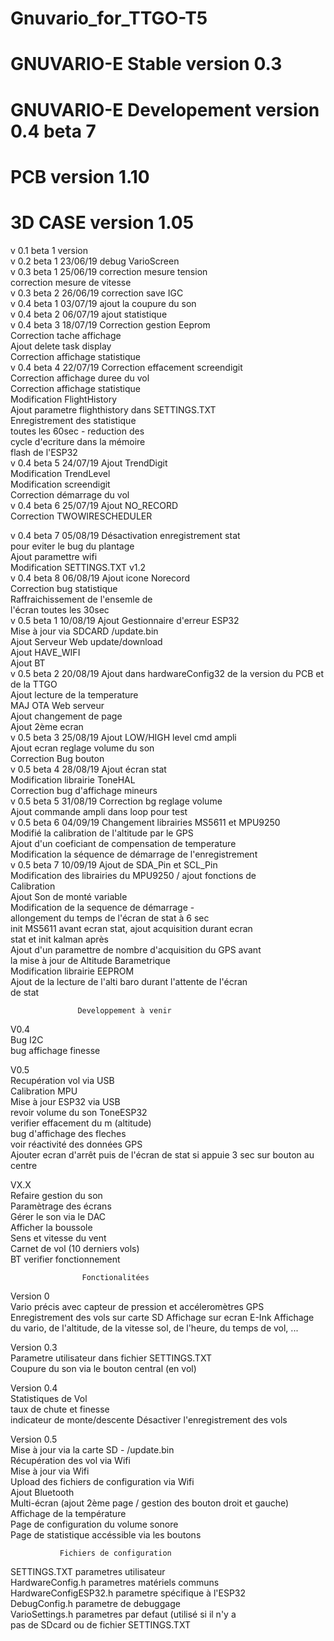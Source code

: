# Gnuvario_for_TTGO-T5
# GNUVARIO-E     Stable version 0.3
# GNUVARIO-E     Developement version 0.4 beta 7
# PCB            version 1.10
# 3D CASE        version 1.05


 v 0.1                              beta 1 version                     
 v 0.2     beta 1      23/06/19     debug VarioScreen                        
 v 0.3     beta 1      25/06/19     correction mesure tension          
                                    correction mesure de vitesse       
 v 0.3     beta 2      26/06/19     correction save IGC                                                 
 v 0.4     beta 1      03/07/19     ajout la coupure du son            
 v 0.4     beta 2      06/07/19     ajout statistique                  
 v 0.4     beta 3      18/07/19     Correction gestion Eeprom          
                                    Correction tache affichage          
                                    Ajout delete task display          
                                    Correction affichage statistique   
 v 0.4      beta 4      22/07/19    Correction effacement screendigit                               
                                    Correction affichage duree du vol  
                                    Correction affichage statistique   
                                    Modification FlightHistory         
                                    Ajout parametre flighthistory dans 
                                    SETTINGS.TXT                       
                                    Enregistrement des statistique     
                                    toutes les 60sec - reduction des   
                                    cycle d'ecriture dans la mémoire   
                                    flash de l'ESP32                   
 v 0.4     beta 5    24/07/19       Ajout TrendDigit                   
                                    Modification TrendLevel            
                                    Modification screendigit           
                                    Correction démarrage du vol    
 v 0.4     beta 6    25/07/19       Ajout NO_RECORD                                                                                          
                                    Correction TWOWIRESCHEDULER        																		
 
 v 0.4     beta 7    05/08/19       Désactivation enregistrement stat  
                                    pour eviter le bug du plantage      
                                    Ajout paramettre wifi              
                                    Modification SETTINGS.TXT v1.2     
 v 0.4     beta 8    06/08/19       Ajout icone Norecord               
                                    Correction bug statistique         
                                    Raffraichissement de l'ensemle de  
                                    l'écran toutes les 30sec           
 v 0.5     beta 1    10/08/19       Ajout Gestionnaire d'erreur ESP32                                
                                    Mise à jour via SDCARD /update.bin                               
                                    Ajout Serveur Web update/download                                
                                    Ajout HAVE_WIFI                                                  
                                    Ajout BT                                                         
 v 0.5     beta 2    20/08/19       Ajout dans hardwareConfig32 de la  version du PCB et de la TTGO  
                                    Ajout lecture de la temperature                                  
                                    MAJ OTA Web serveur                                              
                                    Ajout changement de page                                         
                                    Ajout 2ème ecran                                                 
 v 0.5     beta 3  25/08/19         Ajout LOW/HIGH level cmd ampli                                   
                                    Ajout ecran reglage volume du son                                
                                    Correction Bug bouton                                            
 v 0.5     beta 4  28/08/19         Ajout écran stat                                                                                    
                                    Modification librairie ToneHAL                                   
                                    Correction bug d'affichage mineurs                               
 v 0.5     beta 5  31/08/19         Correction bg reglage volume                                     
                                    Ajout commande ampli dans loop pour test                         
 v 0.5     beta 6  04/09/19         Changement librairies MS5611 et MPU9250                                                             
                                    Modifié la calibration de l'altitude par le GPS                  
                                    Ajout d'un coeficiant de compensation de temperature             
                                    Modification la séquence de démarrage de l'enregistrement        
 v 0.5     beta 7  10/09/19         Ajout de SDA_Pin et SCL_Pin                                                                                                       
                                    Modification des librairies du MPU9250 / ajout fonctions de                                                                                   
                                    Calibration                                                      
                                    Ajout Son de monté variable                                      
                                    Modification de la sequence de démarrage -                       
                                    allongement du temps de l'écran de stat à 6 sec                  
                                    init MS5611 avant ecran stat, ajout acquisition durant ecran     
                                    stat et init kalman après                                        
                                    Ajout d'un paramettre de nombre d'acquisition du GPS avant        
                                    la mise à jour de Altitude Barametrique                          
                                    Modification librairie EEPROM                                    
                                    Ajout de la lecture de l'alti baro durant l'attente de l'écran   
                                    de stat                                                          
                                                                                                      
                   Developpement à venir                               
                                                                                                                                    
 V0.4                                                                                                                                        
 Bug I2C			  																												
 bug affichage finesse  
 
 V0.5                                                                  
 Recupération vol via USB                                                                                                                                                                    
 Calibration MPU                                                                                                                      
 Mise à jour ESP32 via USB                                                                            
 revoir volume du son ToneESP32                                                                      
 verifier effacement du m (altitude)                                                                 
 bug d'affichage des fleches                                                                         
 voir réactivité des données GPS                                                                     
 Ajouter ecran d'arrêt puis de l'écran de stat si appuie 3 sec sur bouton au centre                  
                                                                                                     
 VX.X                                                                                               
 Refaire gestion du son                                                                              
 Paramètrage des écrans                                                                              
 Gérer le son via le DAC                                                                             
 Afficher la boussole                                                                                
 Sens et vitesse du vent                                                                             
 Carnet de vol (10 derniers vols)                                                                    
 BT verifier fonctionnement                                                                          

                    Fonctionalitées   
		
  Version 0		
    Vario précis avec capteur de pression et accéleromètres
    GPS
    Enregistrement des vols sur carte SD
    Affichage sur ecran E-Ink
    Affichage du vario, de l'altitude, de la vitesse sol,
    de l'heure, du temps de vol, ...
                                                                       
  Version 0.3                                                                                                                               
    Parametre utilisateur dans fichier SETTINGS.TXT                    
    Coupure du son via le bouton central (en vol)                      
                                                                       
  Version 0.4                                                          
    Statistiques de Vol                                                
    taux de chute et finesse                                           
    indicateur de monte/descente 
    Désactiver l'enregistrement des vols		
  
  Version 0.5                                                            
    Mise à jour via la carte SD - /update.bin                          
    Récupération des vol via Wifi                                      
    Mise à jour via Wifi                                               
    Upload des fichiers de configuration via Wifi                      
    Ajout Bluetooth                                                    
    Multi-écran (ajout 2ème page / gestion des bouton droit et gauche) 
    Affichage de la température                                        
    Page de configuration du volume sonore                             
    Page de statistique accéssible via les boutons                     
	
 
               Fichiers de configuration                               
                                                                       
 SETTINGS.TXT             parametres utilisateur                       
 HardwareConfig.h         parametres matériels communs                 
 HardwareConfigESP32.h    parametre spécifique à l'ESP32               
 DebugConfig.h            parametre de debuggage                       
 VarioSettings.h          parametres par defaut (utilisé si il n'y a   
                          pas de SDcard ou de fichier SETTINGS.TXT     
